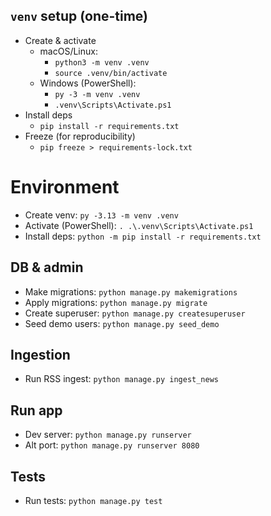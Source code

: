 ## `venv` setup (one-time)

* Create & activate
  * macOS/Linux:
    * `python3 -m venv .venv`
    * `source .venv/bin/activate`
  * Windows (PowerShell):
    * `py -3 -m venv .venv`
    * `.venv\Scripts\Activate.ps1`
* Install deps
  * `pip install -r requirements.txt`
* Freeze (for reproducibility)
  * `pip freeze > requirements-lock.txt`




# **Environment**

* Create venv: `py -3.13 -m venv .venv`
* Activate (PowerShell): `. .\.venv\Scripts\Activate.ps1`
* Install deps: `python -m pip install -r requirements.txt`


## **DB & admin**

* Make migrations: `python manage.py makemigrations`
* Apply migrations: `python manage.py migrate`
* Create superuser: `python manage.py createsuperuser`
* Seed demo users: `python manage.py seed_demo`


## **Ingestion**

* Run RSS ingest: `python manage.py ingest_news`


## **Run app**

* Dev server: `python manage.py runserver`
* Alt port: `python manage.py runserver 8080`


## **Tests**

* Run tests: `python manage.py test`
